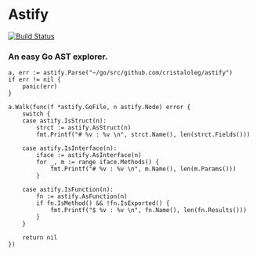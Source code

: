# Astify

[![Build Status](https://travis-ci.org/cristaloleg/astify.svg?branch=master)](https://travis-ci.org/cristaloleg/astify)

### An easy Go AST explorer.

```
a, err := astify.Parse("~/go/src/github.com/cristaloleg/astify")
if err != nil {
    panic(err)
}

a.Walk(func(f *astify.GoFile, n astify.Node) error {
    switch {
    case astify.IsStruct(n):
        strct := astify.AsStruct(n)
        fmt.Printf("# %v : %v \n", strct.Name(), len(strct.Fields()))

    case astify.IsInterface(n):
        iface := astify.AsInterface(n)
        for _, m := range iface.Methods() {
            fmt.Printf("# %v : %v \n", m.Name(), len(m.Params()))
        }

    case astify.IsFunction(n):
        fn := astify.AsFunction(n)
        if fn.IsMethod() && !fn.IsExported() {
            fmt.Printf("$ %v : %v \n", fn.Name(), len(fn.Results()))
        }
    }

    return nil
})
```